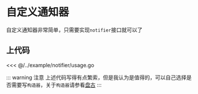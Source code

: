 # 自定义通知器

自定义通知器非常简单，只需要实现`notifier`接口就可以了

## 上代码

<<< @/../example/notifier/usage.go

::: warning 注意 上述代码写得有点繁索，但是我认为是值得的，可以自己选择是否需要写`构造器`，关于`构造器`请参看[盘古](https://pangu.pangum.tech)
:::
